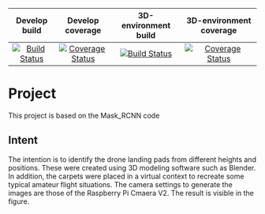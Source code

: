 | Develop build | Develop coverage | 3D-environment build | 3D-environment coverage |
| :-------------: | :----------------: | :--------------------: | :-----------------------: |
|[![Build Status](https://img.shields.io/travis/frank1789/ProjectThesis/develop)](https://travis-ci.org/frank1789/ProjectThesis)|[![Coverage Status](https://coveralls.io/repos/github/frank1789/ProjectThesis/badge.svg?branch=develop)](https://coveralls.io/github/frank1789/ProjectThesis?branch=feature/test)|[![Build Status](https://img.shields.io/travis/frank1789/ProjectThesis/3D-environment)](https://travis-ci.org/frank1789/ProjectThesis)|[![Coverage Status](https://coveralls.io/repos/github/frank1789/ProjectThesis/badge.svg?branch=3D-environment)](https://coveralls.io/github/frank1789/ProjectThesis?branch=3D-environment)|

# Project
This project is based on the Mask_RCNN code

## Intent
The intention is to identify the drone landing pads from different heights and positions.
These were created using 3D modeling software such as Blender. In addition, the carpets were placed in a virtual context to recreate some typical amateur flight situations.
The camera settings to generate the images are those of the Raspberry Pi Cmaera V2.
The result is visible in the figure.
